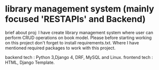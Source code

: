 # library management system (mainly focused 'RESTAPIs' and Backend)
brief about proj: I have create library management system where user can perform CRUD operations on book model. 
Please before starting working on this project don't forget to install requirements.txt. Where I have mentioned required packages to work with this project.

backend tech : Python 3,Django 4, DRF, MySQL and Linux.
frontend tech : HTML, Django Template.
